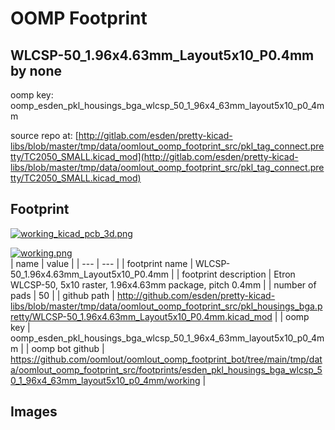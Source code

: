 # OOMP Footprint  
## WLCSP-50_1.96x4.63mm_Layout5x10_P0.4mm  by none  
  
oomp key: oomp_esden_pkl_housings_bga_wlcsp_50_1_96x4_63mm_layout5x10_p0_4mm  
  
source repo at: [http://gitlab.com/esden/pretty-kicad-libs/blob/master/tmp/data/oomlout_oomp_footprint_src/pkl_tag_connect.pretty/TC2050_SMALL.kicad_mod](http://gitlab.com/esden/pretty-kicad-libs/blob/master/tmp/data/oomlout_oomp_footprint_src/pkl_tag_connect.pretty/TC2050_SMALL.kicad_mod)  
## Footprint  
  
[![working_kicad_pcb_3d.png](working_kicad_pcb_3d_600.png)](working_kicad_pcb_3d.png)  
  
[![working.png](working_600.png)](working.png)  
| name | value | 
| --- | --- | 
| footprint name | WLCSP-50_1.96x4.63mm_Layout5x10_P0.4mm | 
| footprint description | Etron WLCSP-50, 5x10 raster, 1.96x4.63mm package, pitch 0.4mm | 
| number of pads | 50 | 
| github path | http://github.com/esden/pretty-kicad-libs/blob/master/tmp/data/oomlout_oomp_footprint_src/pkl_housings_bga.pretty/WLCSP-50_1.96x4.63mm_Layout5x10_P0.4mm.kicad_mod | 
| oomp key | oomp_esden_pkl_housings_bga_wlcsp_50_1_96x4_63mm_layout5x10_p0_4mm | 
| oomp bot github | https://github.com/oomlout/oomlout_oomp_footprint_bot/tree/main/tmp/data/oomlout_oomp_footprint_src/footprints/esden_pkl_housings_bga_wlcsp_50_1_96x4_63mm_layout5x10_p0_4mm/working | 
## Images  
